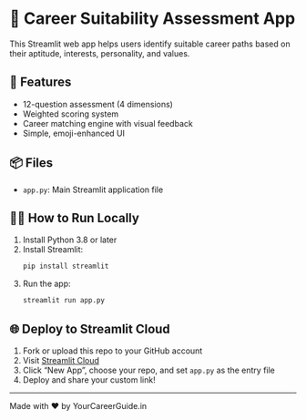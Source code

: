 
# 🎯 Career Suitability Assessment App

This Streamlit web app helps users identify suitable career paths based on their aptitude, interests, personality, and values.

## 🚀 Features
- 12-question assessment (4 dimensions)
- Weighted scoring system
- Career matching engine with visual feedback
- Simple, emoji-enhanced UI

## 📦 Files
- `app.py`: Main Streamlit application file

## 🧑‍💻 How to Run Locally
1. Install Python 3.8 or later
2. Install Streamlit:
    ```bash
    pip install streamlit
    ```
3. Run the app:
    ```bash
    streamlit run app.py
    ```

## 🌐 Deploy to Streamlit Cloud
1. Fork or upload this repo to your GitHub account
2. Visit [Streamlit Cloud](https://streamlit.io/cloud)
3. Click “New App”, choose your repo, and set `app.py` as the entry file
4. Deploy and share your custom link!

---

Made with ❤️ by YourCareerGuide.in
